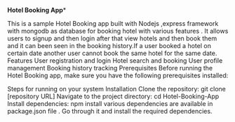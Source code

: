 ******Hotel Booking App*******


This is a sample Hotel Booking app built with Nodejs ,express framework with mongodb as database for booking hotel with various features . It allows users to signup and 
then login after that view hotels and then book them and it can been seen in the booking history.If a user booked a hotel on certain date another user cannot book the 
same hotel for the same date.
Features
User registration and login
Hotel search and booking
User profile management
Booking history tracking
Prerequisites
Before running the Hotel Booking app, make sure you have the following prerequisites installed:

Steps for running on your system
Installation
Clone the repository: git clone [repository URL]
Navigate to the project directory: cd Hotel-Booking-App
Install dependencies: npm install
various dependencies are available in package.json file . Go through it and install the required dependencies.
